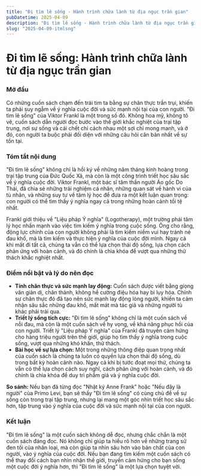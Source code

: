 ```yaml
---
title: "Đi tìm lẽ sống - Hành trình chữa lành từ địa ngục trần gian"
pubDatetime: 2025-04-09
description: "Đi tìm lẽ sống - Hành trình chữa lành từ địa ngục trần gian"
slug: "2025-04-09-itmlsng"
---
```



# Đi tìm lẽ sống: Hành trình chữa lành từ địa ngục trần gian

### Mở đầu

Có những cuốn sách chạm đến trái tim ta bằng sự chân thực trần trụi, khiến ta phải suy ngẫm về ý nghĩa cuộc đời và sức mạnh nội tại của con người. "Đi tìm lẽ sống" của Viktor Frankl là một trong số đó. Không hoa mỹ, không tô vẽ, cuốn sách dẫn người đọc bước vào thế giới khắc nghiệt của trại tập trung, nơi sự sống và cái chết chỉ cách nhau một sợi chỉ mong manh, và ở đó, con người ta buộc phải đối diện với những câu hỏi căn bản nhất về sự tồn tại.

### Tóm tắt nội dung

"Đi tìm lẽ sống" không chỉ là hồi ký về những năm tháng kinh hoàng trong trại tập trung của Đức Quốc Xã, mà còn là một công trình triết học sâu sắc về ý nghĩa cuộc đời. Viktor Frankl, một bác sĩ tâm thần người Áo gốc Do Thái, đã chia sẻ những trải nghiệm cá nhân, những quan sát về hành vi của tù nhân, và những suy tư về tâm lý học để đưa ra một kết luận quan trọng: con người có thể tìm thấy ý nghĩa ngay cả trong những hoàn cảnh tồi tệ nhất.

Frankl giới thiệu về "Liệu pháp Ý nghĩa" (Logotherapy), một trường phái tâm lý học nhấn mạnh vào việc tìm kiếm ý nghĩa trong cuộc sống. Ông cho rằng, động lực chính của con người không phải là tìm kiếm niềm vui hay tránh né đau khổ, mà là tìm kiếm và thực hiện ý nghĩa của cuộc đời mình. Ngay cả khi mất đi tất cả, chúng ta vẫn có thể lựa chọn thái độ sống, lựa chọn cách phản ứng với hoàn cảnh, và đó chính là chìa khóa để vượt qua những thử thách khắc nghiệt nhất.

### Điểm nổi bật và lý do nên đọc

*   **Tính chân thực và sức mạnh lay động:** Cuốn sách được viết bằng giọng văn giản dị, chân thành, không hề cường điệu hóa hay bi lụy hóa. Chính sự chân thực đó đã tạo nên sức mạnh lay động lòng người, khiến ta cảm nhận sâu sắc những đau khổ, mất mát mà tác giả và những người tù khác phải trải qua.
*   **Triết lý sống tích cực:** "Đi tìm lẽ sống" không chỉ là một cuốn sách về nỗi đau, mà còn là một cuốn sách về hy vọng, về khả năng phục hồi của con người. Triết lý "Liệu pháp Ý nghĩa" của Frankl đã truyền cảm hứng cho hàng triệu người trên thế giới, giúp họ tìm thấy ý nghĩa trong cuộc sống, vượt qua những khó khăn, thử thách.
*   **Bài học về sự lựa chọn:** Một trong những thông điệp quan trọng nhất của cuốn sách là chúng ta luôn có quyền lựa chọn thái độ sống, dù trong bất kỳ hoàn cảnh nào. Ngay cả khi bị tước đoạt mọi thứ, chúng ta vẫn có thể lựa chọn cách suy nghĩ, cách phản ứng với hoàn cảnh, và đó chính là chìa khóa để duy trì phẩm giá và ý nghĩa cuộc đời.

**So sánh:** Nếu bạn đã từng đọc "Nhật ký Anne Frank" hoặc "Nếu đây là người" của Primo Levi, bạn sẽ thấy "Đi tìm lẽ sống" có cùng chủ đề về sự sống còn trong trại tập trung, nhưng lại mang một góc nhìn triết học sâu sắc hơn, tập trung vào ý nghĩa của cuộc đời và sức mạnh nội tại của con người.

### Kết luận

"Đi tìm lẽ sống" là một cuốn sách không dễ đọc, nhưng chắc chắn là một cuốn sách đáng đọc. Nó không chỉ giúp ta hiểu rõ hơn về những trang sử đen tối của nhân loại, mà còn giúp ta nhìn sâu hơn vào bản chất của con người, vào ý nghĩa của cuộc đời. Nếu bạn đang tìm kiếm một cuốn sách có thể thay đổi cách bạn nhìn nhận thế giới, truyền cảm hứng cho bạn sống một cuộc đời ý nghĩa hơn, thì "Đi tìm lẽ sống" là một lựa chọn tuyệt vời.
